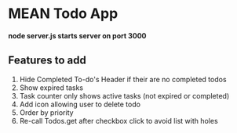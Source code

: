 # MEAN Todo App
#### node server.js starts server on port 3000
## Features to add
1) Hide Completed To-do's Header if their are no completed todos
2) Show expired tasks  
3) Task counter only shows active tasks (not expired or completed)
4) Add icon allowing user to delete todo
5) Order by priority
7) Re-call Todos.get after checkbox click to avoid list with holes
